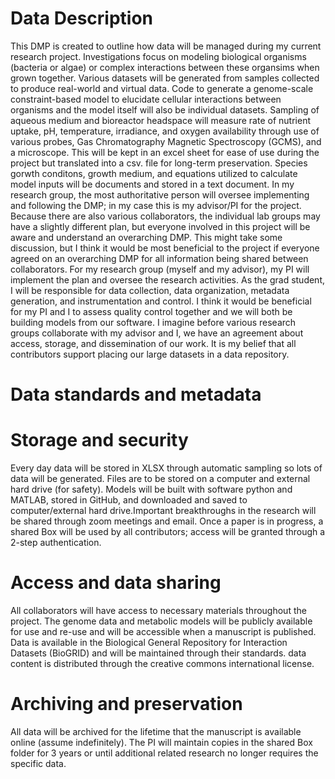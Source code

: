 # Data Description
  This DMP is created to outline how data will be managed during my current research project. Investigations focus on modeling biological organisms (bacteria or algae) or complex interactions between these organsims when grown together. Various datasets will be generated from samples collected to produce real-world and virtual data. Code to generate a genome-scale constraint-based model to elucidate cellular interactions between organisms and the model itself will also be individual datasets. Sampling of aqueous medium and bioreactor headspace will measure rate of nutrient uptake, pH, temperature, irradiance, and oxygen availability through use of various probes, Gas Chromatography Magnetic Spectroscopy (GCMS), and a microscope. This will be kept in an excel sheet for ease of use during the project but translated into a csv. file for long-term preservation. Species gorwth conditons, growth medium, and equations utilized to calculate model inputs will be documents and stored in a text document. 
  In my research group, the most authoritative person will oversee implementing and following the DMP; in my case this is my advisor/PI for the project. Because there are also various collaborators, the individual lab groups may have a slightly different plan, but everyone involved in this project will be aware and understand an overarching DMP. This might take some discussion, but I think it would be most beneficial to the project if everyone agreed on an overarching DMP for all information being shared between collaborators. For my research group (myself and my advisor), my PI will implement the plan and oversee the research activities. As the grad student, I will be responsible for data collection, data organization, metadata generation, and instrumentation and control. I think it would be beneficial for my PI and I to assess quality control together and we will both be building models from our software. I imagine before various research groups collaborate with my advisor and I, we have an agreement about access, storage, and dissemination of our work. It is my belief that all contributors support placing our large datasets in a data repository. 
# Data standards and metadata
  
# Storage and security
  Every day data will be stored in XLSX through automatic sampling so lots of data will be generated. Files are to be stored on a computer and external hard drive (for safety). Models will be built with software python and MATLAB, stored in GitHub, and downloaded and saved to computer/external hard drive.Important breakthroughs in the research will be shared through zoom meetings and email. Once a paper is in progress, a shared Box will be used by all contributors; access will be granted through a 2-step authentication.
# Access and data sharing
  All collaborators will have access to necessary materials throughout the project. The genome data and metabolic models will be publicly available for use and re-use and will be accessible when a manuscript is published. Data is available in the Biological General Repository for Interaction Datasets (BioGRID) and will be maintained through their standards. data content is distributed through the creative commons international license. 
# Archiving and preservation
All data will be archived for the lifetime that the manuscript is available online (assume indefinitely). The PI will maintain copies in the shared Box folder for 3 years or until additional related research no longer requires the specific data. 
